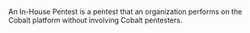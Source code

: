An In-House Pentest is a pentest that an organization performs on the Cobalt platform without involving Cobalt pentesters.